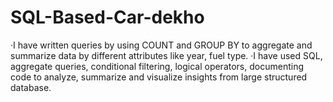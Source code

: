 # SQL-Based-Car-dekho

 ·I have written queries by using COUNT and GROUP BY to
 aggregate and summarize data by different attributes like
 year, fuel type.
 ·I have used SQL, aggregate queries, conditional filtering,
 logical operators, documenting code to analyze,
 summarize and visualize insights from large structured
 database.
 
